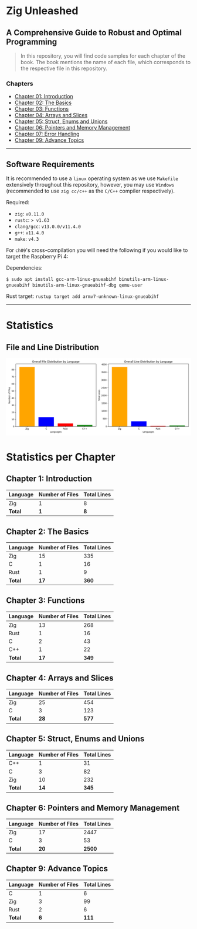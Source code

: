 # Zig Unleashed 
## A Comprehensive Guide to Robust and Optimal Programming 

> In this repository, you will find code samples for each chapter of the book. 
> The book mentions the name of each file, which corresponds to the respective file in this repository.

### Chapters  
- [Chapter 01: Introduction](https://github.com/MKProj/ZigUnleashed/tree/main/ch01)  
- [Chapter 02: The Basics](https://github.com/MKProj/ZigUnleashed/tree/main/ch02)  
- [Chapter 03: Functions](https://github.com/MKProj/ZigUnleashed/tree/main/ch03)  
- [Chapter 04: Arrays and Slices](https://github.com/MKProj/ZigUnleashed/tree/main/ch04)  
- [Chapter 05: Struct, Enums and Unions](https://github.com/MKProj/ZigUnleashed/tree/main/ch05)  
- [Chapter 06: Pointers and Memory Management](https://github.com/MKProj/ZigUnleashed/tree/main/ch06)  
- [Chapter 07: Error Handling](https://github.com/MKProj/ZigUnleashed/tree/main/ch07)  
- [Chapter 09: Advance Topics](https://github.com/MKProj/ZigUnleashed/tree/main/ch09)  
---
## Software Requirements
It is recommended to use a `linux` operating system as we use `Makefile` extensively throughout this repository, however, you may use `Windows` (recommended to use `zig cc/c++` as the `C/C++` compiler respectively). 

Required: 
- `zig`: `v0.11.0`
- `rustc`: `> v1.63`
- `clang/gcc`: `v13.0.0/v11.4.0`
- `g++`: `v11.4.0`
- `make`: `v4.3`

For `ch09`'s cross-compilation you will need the following if you would like to target the Raspberry Pi 4: 

Dependencies:
```shell 
$ sudo apt install gcc-arm-linux-gnueabihf binutils-arm-linux-gnueabihf binutils-arm-linux-gnueabihf-dbg qemu-user
```

Rust target: `rustup target add armv7-unknown-linux-gnueabihf`
  
---


# Statistics

## File and Line Distribution

![File and Line Distribution Plot](statistics_plot.png)



# Statistics per Chapter


## Chapter 1: Introduction

| Language   | Number of Files   | Total Lines   |
|:-----------|:------------------|:--------------|
| Zig        | 1                 | 8             |
| **Total**  | **1**             | **8**         |


## Chapter 2: The Basics

| Language   | Number of Files   | Total Lines   |
|:-----------|:------------------|:--------------|
| Zig        | 15                | 335           |
| C          | 1                 | 16            |
| Rust       | 1                 | 9             |
| **Total**  | **17**            | **360**       |


## Chapter 3: Functions

| Language   | Number of Files   | Total Lines   |
|:-----------|:------------------|:--------------|
| Zig        | 13                | 268           |
| Rust       | 1                 | 16            |
| C          | 2                 | 43            |
| C++        | 1                 | 22            |
| **Total**  | **17**            | **349**       |


## Chapter 4: Arrays and Slices

| Language   | Number of Files   | Total Lines   |
|:-----------|:------------------|:--------------|
| Zig        | 25                | 454           |
| C          | 3                 | 123           |
| **Total**  | **28**            | **577**       |


## Chapter 5: Struct, Enums and Unions

| Language   | Number of Files   | Total Lines   |
|:-----------|:------------------|:--------------|
| C++        | 1                 | 31            |
| C          | 3                 | 82            |
| Zig        | 10                | 232           |
| **Total**  | **14**            | **345**       |


## Chapter 6: Pointers and Memory Management

| Language   | Number of Files   | Total Lines   |
|:-----------|:------------------|:--------------|
| Zig        | 17                | 2447          |
| C          | 3                 | 53            |
| **Total**  | **20**            | **2500**      |


## Chapter 9: Advance Topics

| Language   | Number of Files   | Total Lines   |
|:-----------|:------------------|:--------------|
| C          | 1                 | 6             |
| Zig        | 3                 | 99            |
| Rust       | 2                 | 6             |
| **Total**  | **6**             | **111**       |

